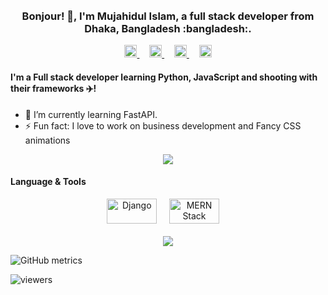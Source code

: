 

<div align = "center" > 
  <br>
  <br>
  <h3>
  <b> Bonjour! 👋, I'm Mujahidul Islam, a full stack developer from Dhaka, Bangladesh :bangladesh:.    </b> </h3>

   <a target="_blank" href="https://accounts.google.com/ServiceLogin?service=mail&passive=true&Email=example@gmail.com&continue=https://mail.google.com/mail/u/example@gmail.com/?view=cm%26fs=1%26to=mislam171020@bscse.uiu.ac.bd%26su=SUBJECT%26body=BODY%26">
        <img src="https://image.flaticon.com/icons/svg/1936/1936345.svg" width="20px">
      </a>
       &nbsp; &nbsp;
      <a target="_blank" href="https://www.facebook.com/ShawonUIUCSE/">
        <img src="https://image.flaticon.com/icons/svg/725/725289.svg" width="20px">
      </a>
      &nbsp; &nbsp;
      <a target="_blank" href="https://www.linkedin.com/in/mujahidulislam20/">
        <img src="https://image.flaticon.com/icons/svg/725/725337.svg" width="20px">
      </a>
      &nbsp; &nbsp;
      <a target="_blank" href="https://discord.gg/b2WKrgQjMU">
        <img src="https://image.flaticon.com/icons/svg/356/356060.svg" width="20px">
      </a>  
      
  </div>


#### I'm a Full stack developer learning Python, JavaScript and shooting with their frameworks ✈️!

- 🌱 I’m currently learning FastAPI.
- ⚡ Fun fact: I love to work on business development and Fancy CSS animations


<div align="center">  
   <image src="https://github-readme-stats.vercel.app/api?username=mujahid20&show_icons=true&theme=tokyonight"> 
</div>
  
#### Language & Tools
  
 <div align="center"> 
   <img alt="Django"  width="80px" height="40px" src="https://raw.githubusercontent.com/mujahid20/mujahid20/master/logo/django-posi.svg" /> &nbsp; &nbsp;
   <img alt="MERN Stack"  width="80px" height="40px" src="https://raw.githubusercontent.com/mujahid20/mujahid20/master/logo/MERN-logo.png" /> &nbsp; &nbsp;
   <br> <br>
   <image src="https://github-readme-stats.vercel.app/api/top-langs/?username=mujahid20&show_icons=true&theme=tokyonight"> 
     
     
       
</div>


![GitHub metrics](https://metrics.lecoq.io/mujahid20)
  
![viewers](https://komarev.com/ghpvc/?username=mujahid20&color=blueviolet)

